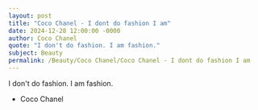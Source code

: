 ```yaml
---
layout: post
title: "Coco Chanel - I dont do fashion I am"
date: 2024-12-28 12:00:00 -0000
author: Coco Chanel
quote: "I don't do fashion. I am fashion."
subject: Beauty
permalink: /Beauty/Coco Chanel/Coco Chanel - I dont do fashion I am
---
```


I don't do fashion. I am fashion.

- Coco Chanel
